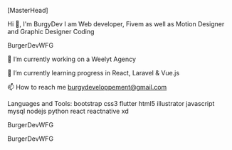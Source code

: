 [MasterHead]

Hi 👋, I'm BurgyDev
I am Web developer, Fivem as well as Motion Designer and Graphic Designer
Coding


BurgerDevWFG

🔭 I’m currently working on a Weelyt Agency

🌱 I’m currently learning progress in React, Laravel & Vue.js

📫 How to reach me burgydeveloppement@gmail.com

Languages and Tools:
bootstrap css3 flutter html5 illustrator javascript mysql nodejs python react reactnative xd

BurgerDevWFG

 BurgerDevWFG

